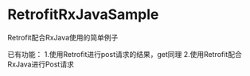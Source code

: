 # RetrofitRxJavaSample
Retrofit配合RxJava使用的简单例子

已有功能：
1.使用Retrofit进行post请求的结果，get同理
2.使用Retrofit配合RxJava进行Post请求

